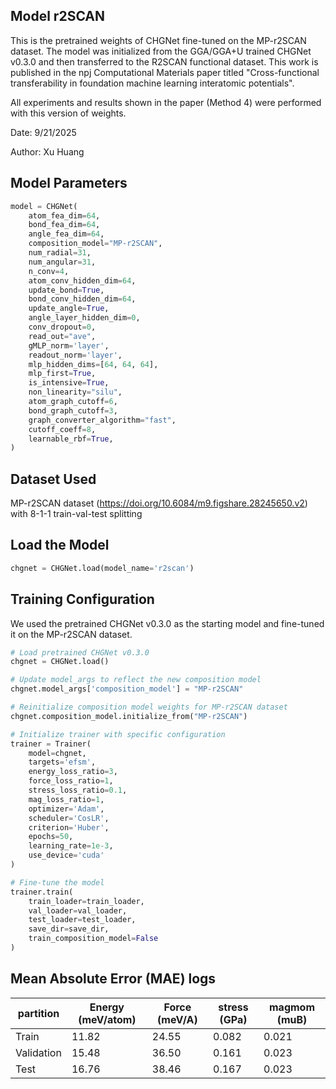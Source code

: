 ## Model r2SCAN

This is the pretrained weights of CHGNet fine-tuned on the MP-r2SCAN dataset. The model was initialized from the GGA/GGA+U trained CHGNet v0.3.0 and then transferred to the R2SCAN functional dataset. This work is published in the npj Computational Materials paper titled "Cross-functional transferability in foundation machine learning interatomic potentials".

All experiments and results shown in the paper (Method 4) were performed with this version of weights.

Date: 9/21/2025

Author: Xu Huang

## Model Parameters

```python
model = CHGNet(
    atom_fea_dim=64,
    bond_fea_dim=64,
    angle_fea_dim=64,
    composition_model="MP-r2SCAN",
    num_radial=31,
    num_angular=31,
    n_conv=4,
    atom_conv_hidden_dim=64,
    update_bond=True,
    bond_conv_hidden_dim=64,
    update_angle=True,
    angle_layer_hidden_dim=0,
    conv_dropout=0,
    read_out="ave",
    gMLP_norm='layer',
    readout_norm='layer',
    mlp_hidden_dims=[64, 64, 64],
    mlp_first=True,
    is_intensive=True,
    non_linearity="silu",
    atom_graph_cutoff=6,
    bond_graph_cutoff=3,
    graph_converter_algorithm="fast",
    cutoff_coeff=8,
    learnable_rbf=True,
)
```

## Dataset Used

MP-r2SCAN dataset (https://doi.org/10.6084/m9.figshare.28245650.v2) with 8-1-1 train-val-test splitting

## Load the Model

```python
chgnet = CHGNet.load(model_name='r2scan')
```

## Training Configuration

We used the pretrained CHGNet v0.3.0 as the starting model and fine-tuned it on the MP-r2SCAN dataset.

```python
# Load pretrained CHGNet v0.3.0
chgnet = CHGNet.load()

# Update model_args to reflect the new composition model
chgnet.model_args['composition_model'] = "MP-r2SCAN"

# Reinitialize composition model weights for MP-r2SCAN dataset
chgnet.composition_model.initialize_from("MP-r2SCAN")

# Initialize trainer with specific configuration
trainer = Trainer(
    model=chgnet,
    targets='efsm',
    energy_loss_ratio=3,
    force_loss_ratio=1,
    stress_loss_ratio=0.1,
    mag_loss_ratio=1,
    optimizer='Adam',
    scheduler='CosLR',
    criterion='Huber',
    epochs=50,
    learning_rate=1e-3,
    use_device='cuda'
)

# Fine-tune the model
trainer.train(
    train_loader=train_loader,
    val_loader=val_loader,
    test_loader=test_loader,
    save_dir=save_dir,
    train_composition_model=False
)
```

## Mean Absolute Error (MAE) logs

| partition  | Energy (meV/atom) | Force (meV/A) | stress (GPa) | magmom (muB) |
| ---------- | ----------------- | ------------- | ------------ | ------------ |
| Train      | 11.82             | 24.55         | 0.082        | 0.021        |
| Validation | 15.48             | 36.50         | 0.161        | 0.023        |
| Test       | 16.76             | 38.46         | 0.167        | 0.023        |
